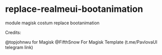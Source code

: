 # replace-realmeui-bootanimation
module magisk costum replace bootanimation

Credits: 

@topjohnwu for Magisk
@FifthSnow For Magisk Template (t.me/PavlovaUI telegram link)
